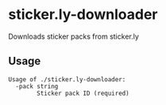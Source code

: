 # sticker.ly-downloader

Downloads sticker packs from sticker.ly

## Usage
```
Usage of ./sticker.ly-downloader:
  -pack string
        Sticker pack ID (required)
```
